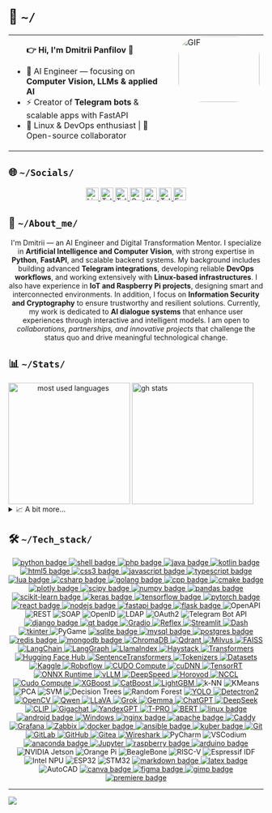 <!--
---
author:
  name: DmPanf
  email: bunta.bit@mail3.me
layout: profile
created: 2023-08-13
software_used: VIM
comments: Crafted for GitHub profile
tags:
  - Developer
  - DevOps
  - AI
  - Open Source
languages:
  - Russian
  - English
license: MIT
social_links:
  linkedin: https://linkedin.com/in/dmpanf
  codersrank: https://profile.codersrank.io/user/dmpanf
  telegram: https://t.me/dmpanf
  keybase: https://keybase.io/dmpanf
  mail3: bunta.bit@mail3.me
---
-->


<h1>🤝&nbsp;<code>~/</code></h1>  

<table style="width: 100%; border-collapse: collapse;">
    <tr>
        <td valign="top" style="width: 70%; padding-right: 20px;">
              <ul>
                  <b>👉 Hi, I'm Dmitrii Panfilov <a href="https://keybase.io/DmPanf" target="_blank" style="text-decoration: none;">🔳</a></b>
                  <p></p>
                  <li>🤖 AI Engineer — focusing on <b>Computer Vision, LLMs & applied AI</b></li>
                  <li>⚡ Creator of <b>Telegram bots</b> & scalable apps with FastAPI</li>
                  <li>🐧 Linux & DevOps enthusiast | 🚀 Open-source collaborator</li>
              </ul>
        </td>
        <td valign="top" style="width: 30%;">
            <div style="border-radius: 30%; overflow: hidden;">
                <img src="https://raw.githubusercontent.com/DmPanf/AI_Data/main/Data/Photo/facescan6.gif" alt="GIF" style="width: 160px; height: 130px;">
            </div>
        </td>
    </tr>
</table>

<div name="socials">
  <h2>🌐&nbsp;<code>~/Socials/</code></h2>
  <p name="social_links" align="center"> <!-- It is possible to align left, center or right -->
    <!-- LinkedIn -->
    <a href="https://linkedin.com/in/DmPanf" target="_blank" name="linkedin">
      <img alt="LinkedIn: @DmPanf" src="https://img.shields.io/badge/LinkedIn-0A66C2.svg?logo=linkedin&logoColor=white" height="25px" />
    </a>
    <!-- Telegram Channel -->
    <a href="https://t.me/isai_digital" target="_blank" name="telegram_channel">
      <img alt="Telegram Channel: @isai_digital" src="https://img.shields.io/badge/Telegram_Channel-0088cc.svg?logo=telegram&logoColor=white" height="25px" />
    </a>
    <!-- Teletype Blog -->
    <a href="https://teletype.in/@DmPanf" target="_blank" name="teletype">
      <img alt="Teletype Blog: @DmPanf" src="https://img.shields.io/badge/Teletype-000000.svg?logo=ghost&logoColor=white" height="25px" />
    </a>
    <!-- CodersRank -->
    <a href="https://profile.codersrank.io/user/DmPanf" target="_blank" name="codersrank">
      <img alt="CodersRank: @DmPanf" src="https://img.shields.io/badge/CodersRank-67A4AC.svg?logo=codersrank&logoColor=white" height="25px" />
    </a>
    <!-- Keybase -->
    <a href="https://keybase.io/DmPanf" target="_blank" name="keybase">
      <img alt="Keybase: @DmPanf" src="https://img.shields.io/badge/Keybase-33A0FF.svg?logo=keybase&logoColor=white" height="25px" />
    </a>
    <!-- Personal Telegram -->
    <a href="https://t.me/DmPanf" target="_blank" name="telegram">
      <img alt="Telegram: @DmPanf" src="https://img.shields.io/badge/Telegram-229ED9.svg?logo=telegram&logoColor=white" height="25px" />
    </a>
    <!-- Mail -->
    <a href="mailto:bunta.bit@mail3.me" target="_blank" name="mail3">
      <img alt="Email: bunta.bit@mail3.me" src="https://img.shields.io/badge/Mail3-4e51f4.svg?logo=blockchain.com&logoColor=white" height="25px" />
    </a>
  </p>
</div>



<div name="about">
  <h2>🔮&nbsp;<code>~/About_me/</code></h2>
<p name="long_bio" align="center">
I'm Dmitrii — an AI Engineer and Digital Transformation Mentor.  
I specialize in <b>Artificial Intelligence and Computer Vision</b>, with strong expertise in <b>Python</b>, <b>FastAPI</b>, and scalable backend systems.  
My background includes building advanced <b>Telegram integrations</b>, developing reliable <b>DevOps workflows</b>, and working extensively with <b>Linux-based infrastructures</b>.  
I also have experience in <b>IoT and Raspberry Pi projects</b>, designing smart and interconnected environments.  
In addition, I focus on <b>Information Security and Cryptography</b> to ensure trustworthy and resilient solutions.  
Currently, my work is dedicated to <b>AI dialogue systems</b> that enhance user experiences through interactive and intelligent models.  
I am open to <i>collaborations, partnerships, and innovative projects</i> that challenge the status quo and drive meaningful technological change.
</p>

</div>

<div name="stats">
  <h2>📊&nbsp;<code>~/Stats/</code></h2>
  <picture name="most used languages" align="center">
    <source
      srcset="https://github-readme-stats.vercel.app/api/top-langs/?username=DmPanf&langs_count=10&layout=compact&hide=jupyter%20notebook&size_weight=0.6&count_weight=0.3&theme=chartreuse-dark"
      media="(prefers-color-scheme: dark)"
    />
    <source
      srcset="https://github-readme-stats.vercel.app/api/top-langs/?username=DmPanf&langs_count=10&layout=compact&hide=jupyter%20notebook&size_weight=0.6&count_weight=0.3&theme=default"
      media="(prefers-color-scheme: light), (prefers-color-scheme: no-preference)"
    />
    <img alt="most used languages" height=240 align="center" src="https://github-readme-stats.vercel.app/api/toplangs/username=DmPanf&langs_count=10&layout=compact&hide=jupyter%20notebook&size_weight=0.6&count_weight=0.3" />
  </picture>
  <picture name="gh stats">
    <source
      srcset="https://github-readme-stats.vercel.app/api?username=DmPanf&show_icons=true&count_private=true&include_all_commits=true&rank_icon=github&hide=issues&hide_rank=true&theme=chartreuse-dark"
      media="(prefers-color-scheme: dark)"
    />
    <source
      srcset="https://github-readme-stats.vercel.app/api?username=DmPanf&show_icons=true&count_private=true&include_all_commits=true&rank_icon=github&hide=issues&hide_rank=true&theme=default"
      media="(prefers-color-scheme: light), (prefers-color-scheme: no-preference)"
    />
    <img alt="gh stats" height=240 align="center" src="https://github-readme-stats.vercel.app/api?username=DmPanf&show_icons=true&count_private=true&include_all_commits=true&rank_icon=github&hide=issues&hide_rank=true" />
  </picture>
  <details>
    <summary>📈&nbsp;A&nbsp;bit&nbsp;more...</summary>
    <br/>
    <code>WakaTime will be here...</code><br/>
    <code>CodersRank will be here...</code>
  </details>
</div>

<div name="stack">
<h2>🛠️&nbsp;<code>~/Tech_stack/</code></h2>
    <div name="badges" align="center"> <!-- It is possible to align left, center or right -->
      <!-- Languages -->
      <a href="" target="_blank" name="python">
        <img alt="python badge" src="https://img.shields.io/badge/python-3670A0?style=for-the-badge&logo=python&logoColor=ffdd54" />
      </a>
      <a href="" target="_blank" name="shell">
        <img alt="shell badge" src="https://img.shields.io/badge/shell_script-%23121011.svg?style=for-the-badge&logo=gnu-bash&logoColor=white" />
      </a>
      <a href="" target="_blank" name="php">
        <img alt="php badge" src="https://img.shields.io/badge/php-%23777BB4.svg?style=for-the-badge&logo=php&logoColor=white" />
      </a>
      <a href="" target="_blank" name="java">
        <img alt="java badge" src="https://img.shields.io/badge/java-%23ED8B00.svg?style=for-the-badge&logo=java&logoColor=white" />
      </a>
      <a href="" target="_blank" name="kotlin">
        <img alt="kotlin badge" src="https://img.shields.io/badge/kotlin-%230095D5.svg?style=for-the-badge&logo=kotlin&logoColor=white" />
      </a>
      <a href="" target="_blank" name="html5">
        <img alt="html5 badge" src="https://img.shields.io/badge/html5-%23E34F26.svg?style=for-the-badge&logo=html5&logoColor=white" />
      </a>
      <a href="" target="_blank" name="css3">
        <img alt="css3 badge" src="https://img.shields.io/badge/css3-%231572B6.svg?style=for-the-badge&logo=css3&logoColor=white" />
      </a>
      <a href="" target="_blank" name="javascript">
        <img alt="javascript badge" src="https://img.shields.io/badge/javascript-%23323330.svg?style=for-the-badge&logo=javascript&logoColor=%23F7DF1E" />
      </a>
      <a href="" target="_blank" name="typescript">
        <img alt="typescript badge" src="https://img.shields.io/badge/typescript-%23007ACC.svg?style=for-the-badge&logo=typescript&logoColor=white" />
      </a>
      <a href="" target="_blank" name="lua">
        <img alt="lua badge" src="https://img.shields.io/badge/lua-%232C2D72.svg?style=for-the-badge&logo=lua&logoColor=white" />
      </a>
      <a href="" target="_blank" name="csharp">
        <img alt="csharp badge" src="https://img.shields.io/badge/c%23-%23239120.svg?style=for-the-badge&logo=c-sharp&logoColor=white" />
      </a>
      <a href="" target="_blank" name="golang">
        <img alt="golang badge" src="https://img.shields.io/badge/go-%2300ADD8.svg?style=for-the-badge&logo=go&logoColor=white" />
      </a>
      <a href="" target="_blank" name="cpp">
        <img alt="cpp badge" src="https://img.shields.io/badge/c++-%2300599C.svg?style=for-the-badge&logo=c%2B%2B&logoColor=white" />
      </a>
      <a href="" target="_blank" name="cmake">
        <img alt="cmake badge" src="https://img.shields.io/badge/CMake-%23008FBA.svg?style=for-the-badge&logo=cmake&logoColor=white" />
      </a>
      <!-- Frameworks -->
      <a href="" target="_blank" name="plotly">
        <img alt="plotly badge" src="https://img.shields.io/badge/Plotly-%233F4F75.svg?style=for-the-badge&logo=plotly&logoColor=white" />
      </a>
      <a href="" target="_blank" name="scipy">
        <img alt="scipy badge" src="https://img.shields.io/badge/SciPy-%230C55A5.svg?style=for-the-badge&logo=scipy&logoColor=%white" />
      </a>
      <a href="" target="_blank" name="numpy">
        <img alt="numpy badge" src="https://img.shields.io/badge/numpy-%23013243.svg?style=for-the-badge&logo=numpy&logoColor=white" />
      </a>
      <a href="" target="_blank" name="pandas">
        <img alt="pandas badge" src="https://img.shields.io/badge/pandas-%23150458.svg?style=for-the-badge&logo=pandas&logoColor=white" />
      </a>
      <a href="" target="_blank" name="scikit-learn">
        <img alt="scikit-learn badge" src="https://img.shields.io/badge/scikit--learn-%23F7931E.svg?style=for-the-badge&logo=scikit-learn&logoColor=white" />
      </a>
      <a href="" target="_blank" name="keras">
        <img alt="keras badge" src="https://img.shields.io/badge/Keras-%23D00000.svg?style=for-the-badge&logo=Keras&logoColor=white" />
      </a>
      <a href="" target="_blank" name="tensorflow">
        <img alt="tensorflow badge" src="https://img.shields.io/badge/TensorFlow-%23FF6F00.svg?style=for-the-badge&logo=TensorFlow&logoColor=white" />
      </a>
      <a href="" target="_blank" name="pytorch">
        <img alt="pytorch badge" src="https://img.shields.io/badge/PyTorch-%23EE4C2C.svg?style=for-the-badge&logo=PyTorch&logoColor=white" />
      </a>
      <a href="" target="_blank" name="react">
        <img alt="react badge" src="https://img.shields.io/badge/react-%2320232a.svg?style=for-the-badge&logo=react&logoColor=%2361DAFB" />
      </a>
      <a href="" target="_blank" name="nodejs">
        <img alt="nodejs badge" src="https://img.shields.io/badge/node.js-6DA55F?style=for-the-badge&logo=node.js&logoColor=white" />
      </a>
      <!-- APIs -->
      <a href="" target="_blank" name="fastapi">
        <img alt="fastapi badge" src="https://img.shields.io/badge/FastAPI-005571?style=for-the-badge&logo=fastapi" />
      </a>
      <a href="" target="_blank" name="flask">
        <img alt="flask badge" src="https://img.shields.io/badge/flask-%23000.svg?style=for-the-badge&logo=flask&logoColor=white" />
      </a>
      <img alt="OpenAPI" src="https://img.shields.io/badge/OpenAPI-6BA539?style=for-the-badge&logo=openapiinitiative&logoColor=white" />
      <img alt="REST" src="https://img.shields.io/badge/REST-009688?style=for-the-badge&logo=api&logoColor=white" />
      <img alt="SOAP" src="https://img.shields.io/badge/SOAP-000080?style=for-the-badge&logo=w3c&logoColor=white" />
      <img alt="OpenID" src="https://img.shields.io/badge/OpenID-FF6600?style=for-the-badge&logo=openid&logoColor=white" />
      <img alt="LDAP" src="https://img.shields.io/badge/LDAP-0A79D6?style=for-the-badge&logo=protocols&logoColor=white" />
      <img alt="OAuth2" src="https://img.shields.io/badge/OAuth_2.0-4285F4?style=for-the-badge&logo=auth0&logoColor=white" />
      <img alt="Telegram Bot API" src="https://img.shields.io/badge/Telegram_Bot_API-26A5E4?style=for-the-badge&logo=telegram&logoColor=white" />
      <!-- UI / Deployment -->
      <a href="" target="_blank" name="django">
        <img alt="django badge" src="https://img.shields.io/badge/DJANGO-REST-ff1709?style=for-the-badge&logo=django&logoColor=white&color=ff1709&labelColor=gray" />
      </a>
      <a href="" target="_blank" name="qt">
        <img alt="qt badge" src="https://img.shields.io/badge/Qt-%23217346.svg?style=for-the-badge&logo=Qt&logoColor=white" />
      </a>
      <a href="https://github.com/gradio-app/gradio" target="_blank" name="gradio">
        <img alt="Gradio" src="https://img.shields.io/badge/Gradio-FF6F00?style=for-the-badge&logo=python&logoColor=white" />
      </a>
      <a href="https://github.com/reflex-dev/reflex" target="_blank" name="reflex">
        <img alt="Reflex" src="https://img.shields.io/badge/Reflex-3333FF?style=for-the-badge&logo=react&logoColor=white" />
      </a>
      <a href="https://github.com/streamlit/streamlit" target="_blank" name="streamlit">
        <img alt="Streamlit" src="https://img.shields.io/badge/Streamlit-FF4B4B?style=for-the-badge&logo=streamlit&logoColor=white" />
      </a>
      <a href="https://github.com/plotly/dash" target="_blank" name="dash">
        <img alt="Dash" src="https://img.shields.io/badge/Dash-003366?style=for-the-badge&logo=plotly&logoColor=white" />
      </a>
      <a href="https://docs.python.org/3/library/tkinter.html" target="_blank" name="tkinter">
        <img alt="tkinter" src="https://img.shields.io/badge/Tkinter-FF8000?style=for-the-badge&logo=python&logoColor=white" />
      </a>
      <img alt="PyGame" src="https://img.shields.io/badge/PyGame-3776AB?style=for-the-badge&logo=python&logoColor=white" />
      <!-- Databases -->
      <a href="" target="_blank" name="sqlite">
        <img alt="sqlite badge" src="https://img.shields.io/badge/sqlite-%2307405e.svg?style=for-the-badge&logo=sqlite&logoColor=white" />
      </a>
      <a href="" target="_blank" name="mysql">
        <img alt="mysql badge" src="https://img.shields.io/badge/mysql-%2300f.svg?style=for-the-badge&logo=mysql&logoColor=white" />
      </a>
      <a href="" target="_blank" name="postgres">
        <img alt="postgres badge" src="https://img.shields.io/badge/postgres-%23316192.svg?style=for-the-badge&logo=postgresql&logoColor=white" />
      </a>
      <a href="" target="_blank" name="redis">
        <img alt="redis badge" src="https://img.shields.io/badge/redis-%23DD0031.svg?style=for-the-badge&logo=redis&logoColor=white" />
      </a>
      <a href="" target="_blank" name="mongodb">
        <img alt="mongodb badge" src="https://img.shields.io/badge/MongoDB-%234ea94b.svg?style=for-the-badge&logo=mongodb&logoColor=white" />
      </a>
      <!-- Vector DB -->
      <a href="https://www.trychroma.com/" target="_blank" name="chromadb">
        <img alt="ChromaDB" src="https://img.shields.io/badge/ChromaDB-800080?style=for-the-badge&logo=chromecast&logoColor=white" />
      </a>
      <a href="https://qdrant.tech/" target="_blank" name="qdrant">
        <img alt="Qdrant" src="https://img.shields.io/badge/Qdrant-FF4C00?style=for-the-badge&logo=databricks&logoColor=white" />
      </a>
      <a href="https://milvus.io/" target="_blank" name="milvus">
        <img alt="Milvus" src="https://img.shields.io/badge/Milvus-1C7FFF?style=for-the-badge&logo=apache&logoColor=white" />
      </a>
      <a href="https://github.com/facebookresearch/faiss" target="_blank" name="faiss">
        <img alt="FAISS" src="https://img.shields.io/badge/FAISS-00599C?style=for-the-badge&logo=meta&logoColor=white" />
      </a>
      <!-- LangOps -->
      <a href="https://github.com/langchain-ai/langchain" target="_blank" name="langchain">
        <img alt="LangChain" src="https://img.shields.io/badge/LangChain-0FA958?style=for-the-badge&logo=python&logoColor=white" />
      </a>
      <a href="https://github.com/langchain-ai/langgraph" target="_blank" name="langgraph">
        <img alt="LangGraph" src="https://img.shields.io/badge/LangGraph-0066cc?style=for-the-badge&logo=graph&logoColor=white" />
      </a>
      <!-- Agents & RAG -->
      <a href="https://github.com/run-llama/llama_index" target="_blank" name="llama_index">
        <img alt="LlamaIndex" src="https://img.shields.io/badge/LlamaIndex-FF69B4?style=for-the-badge&logo=llama&logoColor=white" />
      </a>
      <a href="https://github.com/deepset-ai/haystack" target="_blank" name="haystack">
        <img alt="Haystack" src="https://img.shields.io/badge/Haystack-009688?style=for-the-badge&logo=elastic&logoColor=white" />
      </a>
      <!-- Hugging Face Ecosystem -->
      <a href="https://github.com/huggingface/transformers" target="_blank" name="transformers">
        <img alt="Transformers" src="https://img.shields.io/badge/Transformers-FFAE00?style=for-the-badge&logo=huggingface&logoColor=black" />
      </a>
      <a href="https://github.com/huggingface/huggingface_hub" target="_blank" name="huggingface_hub">
        <img alt="Hugging Face Hub" src="https://img.shields.io/badge/HuggingFace_Hub-FCC72B?style=for-the-badge&logo=huggingface&logoColor=black" />
      </a>
      <!-- Embeddings & Search -->
      <a href="https://github.com/UKPLab/sentence-transformers" target="_blank" name="sentence_transformers">
        <img alt="SentenceTransformers" src="https://img.shields.io/badge/SentenceTransformers-006699?style=for-the-badge&logo=semanticweb&logoColor=white" />
      </a>
      <a href="https://github.com/huggingface/tokenizers" target="_blank" name="tokenizers">
        <img alt="Tokenizers" src="https://img.shields.io/badge/Tokenizers-ff9900?style=for-the-badge&logo=huggingface&logoColor=black" />
      </a>
      <a href="https://github.com/huggingface/datasets" target="_blank" name="datasets">
        <img alt="Datasets" src="https://img.shields.io/badge/Datasets-ffcc33?style=for-the-badge&logo=huggingface&logoColor=black" />
      </a>
      <!-- Data Science -->
      <a href="https://www.kaggle.com/" target="_blank" name="kaggle">
        <img alt="Kaggle" src="https://img.shields.io/badge/Kaggle-20BEFF?style=for-the-badge&logo=kaggle&logoColor=white" />
      </a>
      <a href="https://roboflow.com/" target="_blank" name="roboflow">
        <img alt="Roboflow" src="https://img.shields.io/badge/Roboflow-FF6F00?style=for-the-badge&logo=roboflow&logoColor=white" />
      </a>
      <!-- Inference & Optimization & Cloud / Providers -->
      <a href="https://www.cudocompute.com/" target="_blank" name="cudo">
        <img alt="CUDO Compute" src="https://img.shields.io/badge/CUDO-00BFFF?style=for-the-badge&logo=nvidia&logoColor=white" />
      </a>
      <a href="https://developer.nvidia.com/cudnn" target="_blank">
        <img alt="cuDNN" src="https://img.shields.io/badge/cuDNN-76B900?style=for-the-badge&logo=nvidia&logoColor=black" />
      </a>
      <a href="https://developer.nvidia.com/tensorrt" target="_blank" name="tensorrt">
        <img alt="TensorRT" src="https://img.shields.io/badge/TensorRT-76B900?style=for-the-badge&logo=nvidia&logoColor=black" />
      </a>
      <a href="https://onnxruntime.ai/" target="_blank" name="onnx">
        <img alt="ONNX Runtime" src="https://img.shields.io/badge/ONNX_Runtime-005CED?style=for-the-badge&logo=onnx&logoColor=white" />
      </a>
      <a href="https://github.com/vllm-project/vllm" target="_blank" name="vllm">
        <img alt="vLLM" src="https://img.shields.io/badge/vLLM-20232A?style=for-the-badge&logo=nvidia&logoColor=76B900" />
      </a>
      <a href="https://github.com/microsoft/DeepSpeed" target="_blank">
        <img alt="DeepSpeed" src="https://img.shields.io/badge/DeepSpeed-0078D4?style=for-the-badge&logo=microsoft&logoColor=white" />
      </a>
      <a href="https://github.com/horovod/horovod" target="_blank">
        <img alt="Horovod" src="https://img.shields.io/badge/Horovod-FF6F00?style=for-the-badge&logo=uber&logoColor=white" />
      </a>
      <a href="https://developer.nvidia.com/nccl" target="_blank">
        <img alt="NCCL" src="https://img.shields.io/badge/NCCL-76B900?style=for-the-badge&logo=nvidia&logoColor=black" />
      </a>
      <a href="https://www.cudocompute.com/" target="_blank">
        <img alt="Cudo Compute" src="https://img.shields.io/badge/CUDO_Compute-00BFFF?style=for-the-badge&logo=nvidia&logoColor=white" />
      </a>
      <!-- Data Science / ML -->
      <a href="https://xgboost.ai/" target="_blank" name="xgboost">
        <img alt="XGBoost" src="https://img.shields.io/badge/XGBoost-FF6600?style=for-the-badge&logo=apache&logoColor=white" />
      </a>
      <a href="https://catboost.ai/" target="_blank" name="catboost">
        <img alt="CatBoost" src="https://img.shields.io/badge/CatBoost-FFD700?style=for-the-badge&logo=yandex&logoColor=black" />
      </a>
      <a href="https://github.com/microsoft/LightGBM" target="_blank" name="lightgbm">
        <img alt="LightGBM" src="https://img.shields.io/badge/LightGBM-339933?style=for-the-badge&logo=leaflet&logoColor=white" />
      </a>
      <!-- KNN / KMeans / PCA / SVM / Trees / RF -->
      <img alt="k-NN" src="https://img.shields.io/badge/k--NN-333333?style=for-the-badge&logo=ai&logoColor=white" />
      <img alt="KMeans" src="https://img.shields.io/badge/KMeans-0052CC?style=for-the-badge&logo=apachespark&logoColor=white" />
      <img alt="PCA" src="https://img.shields.io/badge/PCA-444444?style=for-the-badge&logo=databricks&logoColor=white" />
      <img alt="SVM" src="https://img.shields.io/badge/SVM-111111?style=for-the-badge&logo=scipy&logoColor=white" />
      <img alt="Decision Trees" src="https://img.shields.io/badge/Decision_Trees-006400?style=for-the-badge&logo=treehouse&logoColor=white" />
      <img alt="Random Forest" src="https://img.shields.io/badge/Random_Forest-228B22?style=for-the-badge&logo=leaflet&logoColor=white" />
      <!-- AI Models -->
      <a href="https://github.com/ultralytics/yolov5" target="_blank" name="yolo">
        <img alt="YOLO" src="https://img.shields.io/badge/YOLO-00FFFF?style=for-the-badge&logo=yolo&logoColor=black" />
      </a>
      <a href="https://github.com/facebookresearch/detectron2" target="_blank" name="detectron2">
        <img alt="Detectron2" src="https://img.shields.io/badge/Detectron2-0055A4?style=for-the-badge&logo=facebook&logoColor=white" />
      </a>
      <a href="https://opencv.org/" target="_blank" name="opencv">
        <img alt="OpenCV" src="https://img.shields.io/badge/OpenCV-5C3EE8?style=for-the-badge&logo=opencv&logoColor=white" />
      </a>
      <!-- Глобальные -->
      <a href="https://huggingface.co/Qwen" target="_blank" name="qwen">
        <img alt="Qwen" src="https://img.shields.io/badge/Qwen-ffcc00?style=for-the-badge&logo=alibabacloud&logoColor=black" />
      </a>
      <a href="https://github.com/haotian-liu/LLaVA" target="_blank" name="llava">
        <img alt="LLaVA" src="https://img.shields.io/badge/LLaVA-4b0082?style=for-the-badge&logo=openai&logoColor=white" />
      </a>
      <a href="https://grok.x.ai/" target="_blank" name="grok">
        <img alt="Grok" src="https://img.shields.io/badge/Grok-FF4500?style=for-the-badge&logo=x&logoColor=white" />
      </a>
      <a href="https://ai.google.dev/gemma" target="_blank" name="gemma">
        <img alt="Gemma" src="https://img.shields.io/badge/Gemma-4285F4?style=for-the-badge&logo=google&logoColor=white" />
      </a>
      <a href="https://openai.com/chatgpt" target="_blank" name="chatgpt">
        <img alt="ChatGPT" src="https://img.shields.io/badge/ChatGPT-00A67E?style=for-the-badge&logo=openai&logoColor=white" />
      </a>
      <a href="https://deepseek.com/" target="_blank" name="deepseek">
        <img alt="DeepSeek" src="https://img.shields.io/badge/DeepSeek-3333CC?style=for-the-badge&logo=deepnote&logoColor=white" />
      </a>
      <a href="https://github.com/openai/CLIP" target="_blank" name="clip">
        <img alt="CLIP" src="https://img.shields.io/badge/CLIP-000000?style=for-the-badge&logo=openai&logoColor=white" />
      </a>
      <!-- Российские -->
      <a href="https://sber.ai/ru/gigachat" target="_blank" name="gigachat">
        <img alt="Gigachat" src="https://img.shields.io/badge/Gigachat-21A038?style=for-the-badge&logo=sberbank&logoColor=white" />
      </a>
      <a href="https://yandex.cloud/ru/services/yandexgpt" target="_blank" name="yandexgpt">
        <img alt="YandexGPT" src="https://img.shields.io/badge/YandexGPT-FFCC00?style=for-the-badge&logo=yandex&logoColor=black" />
      </a>
      <a href="https://tpro.ai/" target="_blank" name="tpro">
        <img alt="T-PRO" src="https://img.shields.io/badge/T--PRO-0000AA?style=for-the-badge&logo=ai&logoColor=white" />
      </a>        
      <a href="https://github.com/google-research/bert" target="_blank" name="bert">
        <img alt="BERT" src="https://img.shields.io/badge/BERT-121212?style=for-the-badge&logo=google&logoColor=white" />
      </a>
      <!-- OS -->
      <a href="" target="_blank" name="linux">
        <img alt="linux badge" src="https://img.shields.io/badge/Linux-FCC624?style=for-the-badge&logo=linux&logoColor=black" />
      </a>
      <a href="" target="_blank" name="android">
        <img alt="android badge" src="https://img.shields.io/badge/android-%2320232a.svg?style=for-the-badge&logo=android&logoColor=%a4c639" />
      </a>
      <a href="https://www.microsoft.com/windows" target="_blank" name="windows">
        <img alt="Windows" src="https://img.shields.io/badge/Windows-0078D6?style=for-the-badge&logo=windows&logoColor=white" />
      </a>
      <!-- Servers & Monitoring -->
      <a href="" target="_blank" name="nginx">
        <img alt="nginx badge" src="https://img.shields.io/badge/nginx-%23009639.svg?style=for-the-badge&logo=nginx&logoColor=white" />
      </a>
      <a href="" target="_blank" name="apache">
        <img alt="apache badge" src="https://img.shields.io/badge/apache-%23D42029.svg?style=for-the-badge&logo=apache&logoColor=white" />
      </a>
      <a href="https://caddyserver.com/" target="_blank" name="caddy">
        <img alt="Caddy" src="https://img.shields.io/badge/Caddy-1F88C0?style=for-the-badge&logo=caddy&logoColor=white" />
      </a>
      <a href="https://grafana.com/" target="_blank" name="grafana">
        <img alt="Grafana" src="https://img.shields.io/badge/Grafana-F46800?style=for-the-badge&logo=grafana&logoColor=white" />
      </a>
      <a href="https://www.zabbix.com/" target="_blank" name="zabbix">
        <img alt="Zabbix" src="https://img.shields.io/badge/Zabbix-CC0000?style=for-the-badge&logo=zabbix&logoColor=white" />
      </a>
      <!-- Tools -->
      <a href="" target="_blank" name="docker">
        <img alt="docker badge" src="https://img.shields.io/badge/docker-%230db7ed.svg?style=for-the-badge&logo=docker&logoColor=white" />
      </a>
      <a href="" target="_blank" name="ansible">
        <img alt="ansible badge" src="https://img.shields.io/badge/ansible-%231A1918.svg?style=for-the-badge&logo=ansible&logoColor=white" />
      </a>
      <a href="" target="_blank" name="kuber">
        <img alt="kuber badge" src="https://img.shields.io/badge/kubernetes-%23326ce5.svg?style=for-the-badge&logo=kubernetes&logoColor=white" />
      </a>
      <!-- Dev Tools & IDEs -->
      <a href="https://git-scm.com/" target="_blank" name="git">
        <img alt="Git" src="https://img.shields.io/badge/Git-F05032?style=for-the-badge&logo=git&logoColor=white" />
      </a>
      <a href="https://about.gitlab.com/" target="_blank" name="gitlab">
        <img alt="GitLab" src="https://img.shields.io/badge/GitLab-FC6D26?style=for-the-badge&logo=gitlab&logoColor=white" />
      </a>
      <a href="https://github.com" target="_blank" name="github">
        <img alt="GitHub" src="https://img.shields.io/badge/GitHub-181717?style=for-the-badge&logo=github&logoColor=white" />
      </a>
      <a href="https://gitea.io/" target="_blank" name="gitea">
        <img alt="Gitea" src="https://img.shields.io/badge/Gitea-609926?style=for-the-badge&logo=gitea&logoColor=white" />
      </a>
      <a href="https://www.wireshark.org/" target="_blank" name="wireshark">
        <img alt="Wireshark" src="https://img.shields.io/badge/Wireshark-1679A7?style=for-the-badge&logo=wireshark&logoColor=white" />
      </a>
        <img alt="PyCharm" src="https://img.shields.io/badge/PyCharm-000000?style=for-the-badge&logo=pycharm&logoColor=white" />
        <img alt="VSCodium" src="https://img.shields.io/badge/VSCodium-2F80ED?style=for-the-badge&logo=vscodium&logoColor=white" />
      <a href="" target="_blank" name="anaconda">
        <img alt="anaconda badge" src="https://img.shields.io/badge/Anaconda-%2344A833.svg?style=for-the-badge&logo=anaconda&logoColor=white" />
      </a>
      <a href="https://jupyter.org/" target="_blank" name="jupyter">
        <img alt="Jupyter" src="https://img.shields.io/badge/Jupyter-F37626?style=for-the-badge&logo=jupyter&logoColor=white" />
      </a>
      <!-- IoT & Embedded -->
      <a href="" target="_blank" name="raspberry">
        <img alt="raspberry badge" src="https://img.shields.io/badge/-RaspberryPi-C51A4A?style=for-the-badge&logo=Raspberry-Pi" />
      </a>
      <a href="" target="_blank" name="arduino">
        <img alt="arduino badge" src="https://img.shields.io/badge/-Arduino-00979D?style=for-the-badge&logo=Arduino&logoColor=white" />
      </a>
      <img alt="NVIDIA Jetson" src="https://img.shields.io/badge/NVIDIA_Jetson-76B900?style=for-the-badge&logo=nvidia&logoColor=black" />
      <img alt="Orange Pi" src="https://img.shields.io/badge/Orange_Pi-F78C40?style=for-the-badge&logo=orangepistudio&logoColor=white" />
      <img alt="BeagleBone" src="https://img.shields.io/badge/BeagleBone-999999?style=for-the-badge&logo=beagleboard&logoColor=white" />
      <img alt="RISC-V" src="https://img.shields.io/badge/RISC--V-283272?style=for-the-badge&logo=risc-v&logoColor=white" />
      <img alt="Espressif IDF" src="https://img.shields.io/badge/Espressif_IDF-ED1C24?style=for-the-badge&logo=espressif&logoColor=white" />
      <img alt="Intel NPU" src="https://img.shields.io/badge/Intel_NPU-0071C5?style=for-the-badge&logo=intel&logoColor=white" />
      <img alt="ESP32" src="https://img.shields.io/badge/ESP32-000000?style=for-the-badge&logo=espressif&logoColor=red" />
      <img alt="STM32" src="https://img.shields.io/badge/STM32-03234B?style=for-the-badge&logo=stmicroelectronics&logoColor=white" />
      <!-- Apps -->
      <a href="" target="_blank" name="markdown">
        <img alt="markdown badge" src="https://img.shields.io/badge/markdown-%23000000.svg?style=for-the-badge&logo=markdown&logoColor=white" />
      </a>
      <a href="" target="_blank" name="latex">
        <img alt="latex badge" src="https://img.shields.io/badge/latex-%23008080.svg?style=for-the-badge&logo=latex&logoColor=white" />
      </a>
      <img alt="AutoCAD" src="https://img.shields.io/badge/AutoCAD-E51050?style=for-the-badge&logo=autodesk&logoColor=white" />
      <a href="" target="_blank" name="canva">
        <img alt="canva badge" src="https://img.shields.io/badge/Canva-%2300C4CC.svg?style=for-the-badge&logo=Canva&logoColor=white" />
      </a>
      <a href="" target="_blank" name="figma">
        <img alt="figma badge" src="https://img.shields.io/badge/figma-%23F24E1E.svg?style=for-the-badge&logo=figma&logoColor=white" />
      </a>
      <a href="" target="_blank" name="gimp">
        <img alt="gimp badge" src="https://img.shields.io/badge/Gimp-657D8B?style=for-the-badge&logo=gimp&logoColor=FFFFFF" />
      </a>
      <a href="" target="_blank" name="premiere">
        <img alt="premiere badge" src="https://img.shields.io/badge/Adobe%20Premiere%20Pro-9999FF.svg?style=for-the-badge&logo=Adobe%20Premiere%20Pro&logoColor=white" />
      </a>
    </div>
</div>

---
[![](https://visitcount.itsvg.in/api?id=DmPanf&icon=0&color=9)](https://visitcount.itsvg.in)
